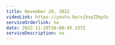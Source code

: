 ```yaml
---
title: November 20, 2022
videoLink: https://youtu.be/xjbspZDqySc
serviceOrderlink: na
date: 2022-11-20T16:00:45.337Z
serviceDescription: n﻿a
---
```

